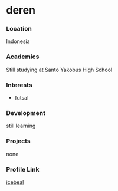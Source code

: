 # deren

### Location
Indonesia

### Academics
Still studying at Santo Yakobus High School

### Interests
- futsal

### Development
still learning

### Projects
none

### Profile Link

[icebeal](https://github.com/icebeal)